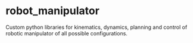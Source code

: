 # robot_manipulator
Custom python libraries for kinematics, dynamics, planning and control of robotic manipulator of all possible configurations.
